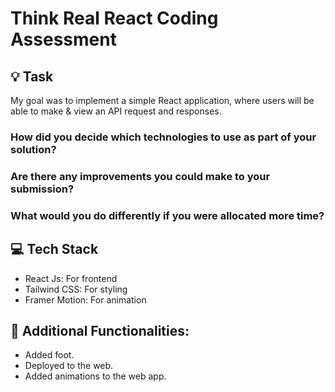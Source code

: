 # Think Real React Coding Assessment

## 💡 Task

My goal was to implement a simple React application, where users will be able to make & view an API request and responses.

### How did you decide which technologies to use as part of your solution?

### Are there any improvements you could make to your submission?

### What would you do differently if you were allocated more time?

## 💻 Tech Stack

- React Js: For frontend
- Tailwind CSS: For styling
- Framer Motion: For animation

## 📖 Additional Functionalities:

- Added foot.
- Deployed to the web.
- Added animations to the web app.
